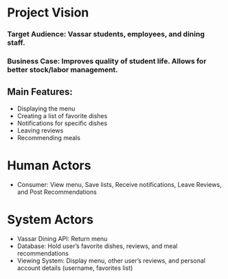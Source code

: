 # Project Vision

### Target Audience: Vassar students, employees, and dining staff.

### Business Case: Improves quality of student life. Allows for better stock/labor management.

## Main Features:
- Displaying the menu
- Creating a list of favorite dishes
- Notifications for specific dishes
- Leaving reviews
- Recommending meals

# Human Actors
- Consumer: View menu, Save lists, Receive notifications, Leave Reviews, and Post Recommendations

# System Actors
- Vassar Dining API: Return menu
- Database: Hold user’s favorite dishes, reviews, and meal recommendations
- Viewing System: Display menu, other user’s reviews, and personal account details (username, favorites list)
